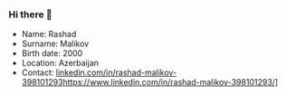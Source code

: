 ### Hi there 👋

- Name: Rashad
- Surname: Malikov
- Birth date: 2000
- Location: Azerbaijan
- Contact: [linkedin.com/in/rashad-malikov-398101293](https://www.linkedin.com/in/rashad-malikov-398101293/)https://www.linkedin.com/in/rashad-malikov-398101293/]
